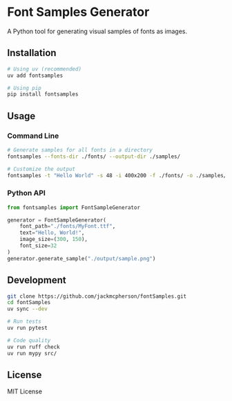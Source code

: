 # Font Samples Generator

A Python tool for generating visual samples of fonts as images.

## Installation

```bash
# Using uv (recommended)
uv add fontsamples

# Using pip
pip install fontsamples
```

## Usage

### Command Line

```bash
# Generate samples for all fonts in a directory
fontsamples --fonts-dir ./fonts/ --output-dir ./samples/

# Customize the output
fontsamples -t "Hello World" -s 48 -i 400x200 -f ./fonts/ -o ./samples/ -v
```

### Python API

```python
from fontsamples import FontSampleGenerator

generator = FontSampleGenerator(
    font_path="./fonts/MyFont.ttf",
    text="Hello, World!",
    image_size=(300, 150),
    font_size=32
)
generator.generate_sample("./output/sample.png")
```

## Development

```bash
git clone https://github.com/jackmcpherson/fontSamples.git
cd fontSamples
uv sync --dev

# Run tests
uv run pytest

# Code quality
uv run ruff check
uv run mypy src/
```

## License

MIT License